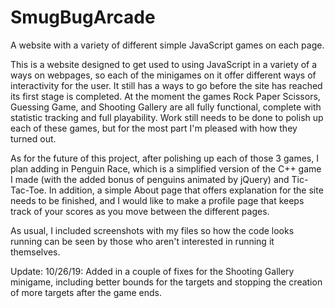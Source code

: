 # SmugBugArcade
A website with a variety of different simple JavaScript games on each page.

This is a website designed to get used to using JavaScript in a variety of a ways on webpages, so each of the minigames on it offer
different ways of interactivity for the user. It still has a ways to go before the site has reached its first stage is completed.
At the moment the games Rock Paper Scissors, Guessing Game, and Shooting Gallery are all fully functional, complete with statistic
tracking and full playability. Work still needs to be done to polish up each of these games, but for the most part I'm pleased with how
they turned out.

As for the future of this project, after polishing up each of those 3 games, I plan adding in Penguin Race, which is a simplified version
of the C++ game I made (with the added bonus of penguins animated by jQuery) and Tic-Tac-Toe. In addition, a simple About page that offers
explanation for the site needs to be finished, and I would like to make a profile page that keeps track of your scores as you move between
the different pages.

As usual, I included screenshots with my files so how the code looks running can be seen by those who aren't interested in running it
themselves. 

Update: 10/26/19: Added in a couple of fixes for the Shooting Gallery minigame, including better bounds for the targets and stopping
the creation of more targets after the game ends.
